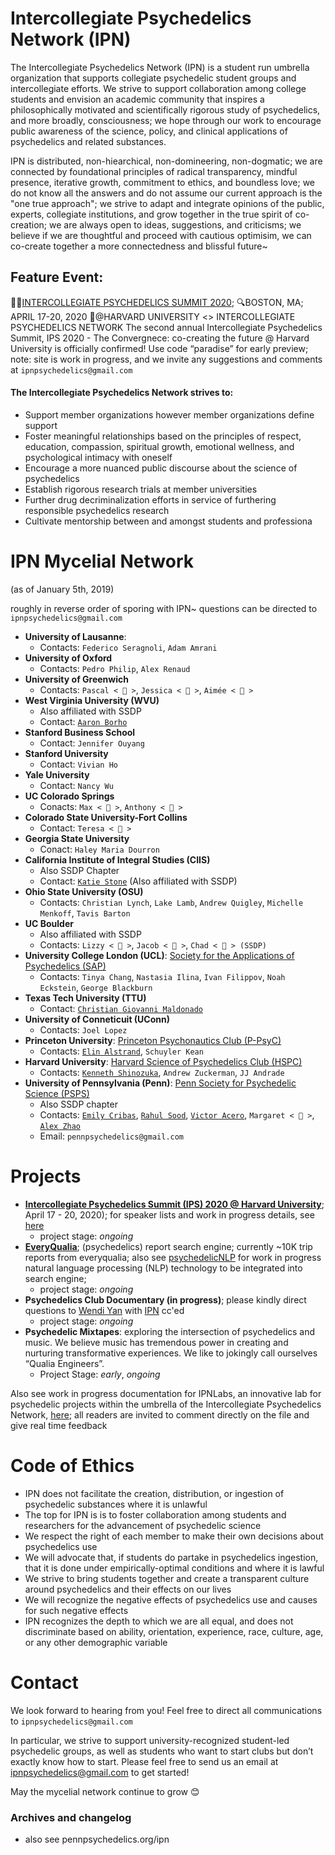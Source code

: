 # Intercollegiate Psychedelics Network (IPN)

The Intercollegiate Psychedelics Network (IPN) is a student run umbrella organization that supports collegiate psychedelic student groups and intercollegiate efforts. We strive to support collaboration among college students and envision an academic community that inspires a philosophically motivated and scientifically rigorous study of psychedelics, and more broadly, consciousness; we hope through our work to encourage public awareness of the science, policy, and clinical applications of psychedelics and related substances.

IPN is distributed, non-hiearchical, non-domineering, non-dogmatic; we are connected by foundational principles of radical transparency, mindful presence, iterative growth, commitment to ethics, and boundless love; we do not know all the answers and do not assume our current approach is the "one true approach"; we strive to adapt and integrate opinions of the public, experts, collegiate institutions, and grow together in the true spirit of co-creation; we are always open to ideas, suggestions, and criticisms; we believe if we are thoughtful and proceed with cautious optimisim, we can co-create together a more connectedness and blissful future~

## Feature Event: 
🤲🍄[INTERCOLLEGIATE PSYCHEDELICS SUMMIT 2020](https://paradiseinstitute.org); 
🔍BOSTON, MA; APRIL 17-20, 2020
👋@HARVARD UNIVERSITY <> INTERCOLLEGIATE PSYCHEDELICS NETWORK
The second annual Intercollegiate Psychedelics Summit, IPS 2020 - The Convergnece: co-creating the future @ Harvard University is officially confirmed! Use code “paradise” for early preview; note: site is work in progress, and we invite any suggestions and comments at  `ipnpsychedelics@gmail.com`


#### The Intercollegiate Psychedelics Network strives to:
- Support member organizations however member organizations define support
- Foster meaningful relationships based on the principles of respect, education, compassion, spiritual growth, emotional wellness, and psychological intimacy with oneself
- Encourage a more nuanced public discourse about the science of psychedelics
- Establish rigorous research trials at member universities
- Further drug decriminalization efforts in service of furthering responsible psychedelics research
- Cultivate mentorship between and amongst students and professiona

# IPN Mycelial Network
(as of January 5th, 2019)

roughly in reverse order of sporing with IPN~ questions can be directed to `ipnpsychedelics@gmail.com`

- **University of Lausanne**:
  - Contacts: `Federico Seragnoli`, `Adam Amrani`
- **University of Oxford**
  - Contacts: `Pedro Philip`, `Alex Renaud`
- **University of Greenwich**
  - Contacts: `Pascal < 🍄 >`, `Jessica < 🍄 >`, `Aimée < 🍄 >`
- **West Virginia University (WVU)**
  - Also affiliated with SSDP
  - Contact: [`Aaron Borho`](mailto:aaron.borho1@gmail.com)
- **Stanford Business School**
  - Contact: `Jennifer Ouyang`
- **Stanford University**
  - Contact: `Vivian Ho`
- **Yale University**
  - Contact: `Nancy Wu`
- **UC Colorado Springs**
  - Conacts: `Max < 🍄 >`, `Anthony < 🍄 >`
- **Colorado State University-Fort Collins**
  - Contact: `Teresa < 🍄 >`
- **Georgia State University**
  - Conact: `Haley Maria Dourron`
- **California Institute of Integral Studies (CIIS)**
  - Also SSDP Chapter
  - Contact: [`Katie Stone`](mailto:ktstone@mymail.ciis.edu) (Also affiliated with SSDP)
- **Ohio State University (OSU)**
  - Contacts: `Christian Lynch`, `Lake Lamb`, `Andrew Quigley`, `Michelle Menkoff`, `Tavis Barton`
- **UC Boulder**
  - Also affiliated with SSDP
  - Contacts: `Lizzy < 🍄 >`, `Jacob < 🍄 >`, `Chad < 🍄 > (SSDP)`
- **University College London (UCL)**: [Society for the Applications of Psychedelics (SAP)](http://studentsunionucl.org/clubs-societies/application-of-psychedelics)
  - Contacts: `Tinya Chang`, `Nastasia Ilina`, `Ivan Filippov`, `Noah Eckstein`, `George Blackburn`
- **Texas Tech University (TTU)**
  - Contact: [`Christian Giovanni Maldonado`](mailto:Giovanni.Maldonado@ttu.edu)
- **University of Conneticuit (UConn)**
  - Contacts: `Joel Lopez`
- **Princeton University**: [Princeton Psychonautics Club (P-PsyC)](https://www.facebook.com/PrincetonPsychonautics/)
  - Contacts: [`Elin Alstrand`](mailto:ea4@princeton.edu), `Schuyler Kean`
- **Harvard University**: [Harvard Science of Psychedelics Club (HSPC)](https://bit.ly/harvard-psychedelics)
  - Contacts: [`Kenneth Shinozuka`](mailto:shinozuka@college.harvard.edu), `Andrew Zuckerman`, `JJ Andrade`
- **University of Pennsylvania (Penn)**: [Penn Society for Psychedelic Science (PSPS)](https://pennpsychedelics.org)
  - Also SSDP chapter
  - Contacts: [`Emily Cribas`](mailto:ecribas@pennmedicine.upenn.edu), [`Rahul Sood`](mailto:rsoo@wharton.upenn.edu), [`Victor Acero`](mailto:acero@seas.upenn.edu), `Margaret < 🍄 >`, [`Alex Zhao`](mailto:alexzhao@seas.upenn.edu)
  - Email: `pennpsychedelics@gmail.com`


# Projects
- [**Intercollegiate Psychedelics Summit (IPS) 2020 @ Harvard University**](https://paradiseinstitute.org); April 17 - 20, 2020); for speaker lists and work in progress details, see [here](https://paradiseinstitute.org)
  - project stage: _ongoing_
- [**EveryQualia**](https://www.everyqualia.org/); (psychedelics) report search engine; currently ~10K trip reports from everyqualia; also see [psychedelicNLP](https://github.com/alextzhao/psychedelicNLP) for work in progress natural language processing (NLP) technology to be integrated into search engine;
  - project stage: _ongoing_
- **Psychedelics Club Documentary (in progress)**; please kindly direct questions to [Wendi Yan](wendiy@princeton.edu) with [IPN](ipnpsychedelics@gmail.com) cc'ed
  - project stage: _ongoing_
- **Psychedelic Mixtapes**: exploring the intersection of psychedelics and music. We believe music has tremendous power in creating and nurturing transformative experiences. We like to jokingly call ourselves “Qualia Engineers”.
  - Project Stage: _early_, _ongoing_
  
Also see work in progress documentation for IPNLabs, an innovative lab for psychedelic projects within the umbrella of the Intercollegiate Psychedelics Network, [here](https://docs.google.com/document/d/1TJb5Y7a4AKiXckpVOs6ES_BQ1y1nY3lGWjpHorJyjsg/edit?usp=sharing); all readers are invited to comment directly on the file and give real time feedback

# Code of Ethics
- IPN does not facilitate the creation, distribution, or ingestion of psychedelic substances where it is unlawful
- The top for IPN is is to foster collaboration among students and researchers for the advancement of psychedelic science
- We respect the right of each member to make their own decisions about psychedelics use
- We will advocate that, if students do partake in psychedelics ingestion, that it is done under empirically-optimal conditions and where it is lawful
- We strive to bring students together and create a transparent culture around psychedelics and their effects on our lives
- We will recognize the negative effects of psychedelics use and causes for such negative effects
- IPN recognizes the depth to which we are all equal, and does not discriminate based on ability, orientation, experience, race, culture, age, or any other demographic variable


# Contact
We look forward to hearing from you! Feel free to direct all communications to `ipnpsychedelics@gmail.com`

In particular, we strive to support university-recognized student-led psychedelic groups, as well as students who want to start clubs but don’t exactly know how to start. Please feel free to send us an email at ipnpsychedelics@gmail.com to get started!

May the mycelial network continue to grow 😊




### Archives and changelog
- also see pennpsychedelics.org/ipn
























